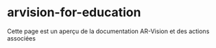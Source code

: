 # arvision-for-education
Cette page est un aperçu de la documentation AR-Vision et des actions associées

